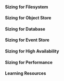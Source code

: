 #### Sizing for Filesystem

#### Sizing for Object Store

#### Sizing for Database

#### Sizing for Event Store

#### Sizing for High Availability

#### Sizing for Performance

#### Learning Resources
